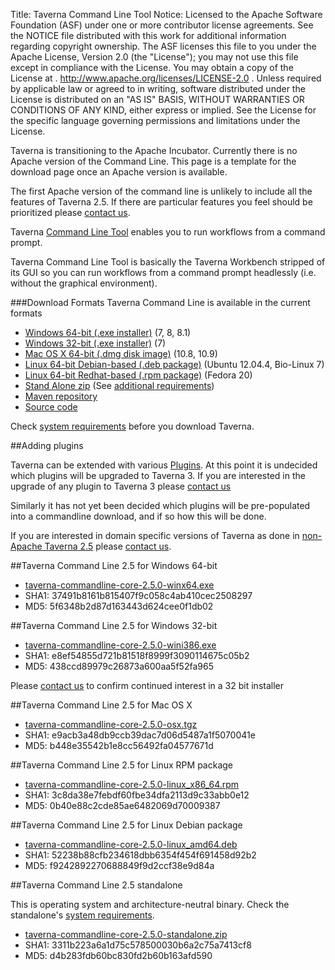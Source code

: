 Title:     Taverna Command Line Tool
Notice:    Licensed to the Apache Software Foundation (ASF) under one
           or more contributor license agreements.  See the NOTICE file
           distributed with this work for additional information
           regarding copyright ownership.  The ASF licenses this file
           to you under the Apache License, Version 2.0 (the
           "License"); you may not use this file except in compliance
           with the License.  You may obtain a copy of the License at
           .
             http://www.apache.org/licenses/LICENSE-2.0
           .
           Unless required by applicable law or agreed to in writing,
           software distributed under the License is distributed on an
           "AS IS" BASIS, WITHOUT WARRANTIES OR CONDITIONS OF ANY
           KIND, either express or implied.  See the License for the
           specific language governing permissions and limitations
           under the License.

<div class="alert alert-info" role="alert"><p>
<span class="glyphicon glyphicon-info-sign" aria-hidden="true"></span>
Taverna is transitioning to the Apache Incubator.
Currently there is no Apache version of the Command Line.
This page is a template for the download page once an Apache version is available.
</p>
</div>

The first Apache version of the command line is unlikely to include all the features of
  Taverna 2.5.
If there are particular features you feel should be prioritized please [contact us](/community).

Taverna [Command Line Tool](/documentation/command-line) enables you to run workflows from a
  command prompt.

Taverna Command Line Tool is basically the Taverna Workbench stripped of its GUI so you can run
   workflows from a command prompt headlessly (i.e. without the graphical environment).

###Download Formats
Taverna Command Line is available in the current formats

 - [Windows 64-bit (.exe installer)](#windows64) (7, 8, 8.1)
 - [Windows 32-bit (.exe installer)](#windows32) (7)
 - [Mac OS X 64-bit (.dmg disk image)](#maxos) (10.8, 10.9)
 - [Linux 64-bit Debian-based (.deb package)](#linuxdeb) (Ubuntu 12.04.4, Bio-Linux 7)
 - [Linux 64-bit Redhat-based (.rpm package)](#linuxrpm) (Fedora 20)
 - [Stand Alone zip](#zip) (See
   [additional requirements](/download/system-requirements#standalone))
 - [Maven repository](/download/maven)
 - [Source code](/code)

Check [system requirements](/download/system-requirements) before you download
  Taverna.

##Adding plugins

Taverna can be extended with various [Plugins](/documentation/plugins).
At this point it is undecided which plugins will be upgraded to Taverna 3.
If you are interested in the upgrade of any plugin to Taverna 3 please [contact us](/community)

Similarly it has not yet been decided which plugins will be pre-populated into a commandline
   download, and if so how this will be done.  

If you are interested in domain specific versions of Taverna as done in
   [non-Apache Taverna 2.5](http://www.taverna.org.uk/download/command-line-tool/2-5/) please
   [contact us](/community).

<a name="windows64"></a>
##Taverna Command Line 2.5 for Windows 64-bit

 - [taverna-commandline-core-2.5.0-winx64.exe](http://www.taverna.org.uk/download/command-line-tool/2-5/core/#download-windows)
 - SHA1: 37491b8161b815407f9c058c4ab410cec2508297
 - MD5: 5f6348b2d87d163443d624cee0f1db02

<a name="windows32"></a>
##Taverna Command Line 2.5 for Windows 32-bit

 - [taverna-commandline-core-2.5.0-wini386.exe](http://www.taverna.org.uk/download/command-line-tool/2-5/core/#download-windows)
 - SHA1: e8ef54855d721b81518f8999f3090114675c05b2
 - MD5: 438ccd89979c26873a600aa5f52fa965

Please [contact us](/community) to confirm continued interest in a 32 bit installer

<a name="maxos"></a>
##Taverna Command Line 2.5 for Mac OS X

 - [taverna-commandline-core-2.5.0-osx.tgz](http://www.taverna.org.uk/download/command-line-tool/2-5/core/#download-mac)
 - SHA1: e9acb3a48db9ccb39dac7d06d5487a1f5070041e
 - MD5: b448e35542b1e8cc56492fa04577671d

<a name="linuxdeb"></a>
##Taverna Command Line 2.5 for Linux RPM package

 - [taverna-commandline-core-2.5.0-linux_x86_64.rpm](http://www.taverna.org.uk/download/command-line-tool/2-5/core/#download-linux)
 - SHA1: 3c8da38e7febdf60fbe34dfa2113d9c33abb0e12
 - MD5: 0b40e88c2cde85ae6482069d70009387

<a name="linuxrpm"></a>
##Taverna Command Line 2.5 for Linux Debian package

 - [taverna-commandline-core-2.5.0-linux_amd64.deb](http://www.taverna.org.uk/download/command-line-tool/2-5/core/#download-linux)
 - SHA1: 52238b88cfb234618dbb6354f454f691458d92b2
 - MD5: f9242892270688849f9d2ccf38e9d84a

<a name="#zip"></a>
##Taverna Command Line 2.5 standalone

This is operating system and architecture-neutral binary.
Check the standalone's [system requirements](/download/system-requirements#standalone).

 - [taverna-commandline-core-2.5.0-standalone.zip](http://www.taverna.org.uk/download/command-line-tool/2-5/core/#download-binary)
 - SHA1: 3311b223a6a1d75c578500030b6a2c75a7413cf8
 - MD5: d4b283fdb60bc830fd2b60b163afd590
